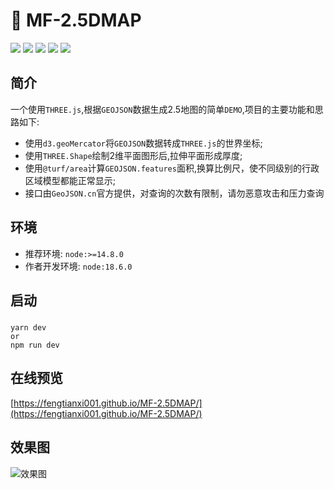 # 🚀 MF-2.5DMAP
<div>
  <img src="https://img.shields.io/github/languages/top/fengtianxi001/MF-2.5DMAP">
  <img src="https://travis-ci.org/boennemann/badges.svg?branch=master">
  <img src="https://img.shields.io/github/issues/fengtianxi001/MF-2.5DMAP">
  <img src="https://img.shields.io/github/forks/fengtianxi001/MF-2.5DMAP">
  <img src="https://img.shields.io/github/stars/fengtianxi001/MF-2.5DMAP">
</div>

## 简介

一个使用`THREE.js`,根据`GEOJSON`数据生成2.5地图的简单`DEMO`,项目的主要功能和思路如下:
- 使用`d3.geoMercator`将`GEOJSON`数据转成`THREE.js`的世界坐标;
- 使用`THREE.Shape`绘制2维平面图形后,拉伸平面形成厚度;
- 使用`@turf/area`计算`GEOJSON.features`面积,换算比例尺，使不同级别的行政区域模型都能正常显示;
- 接口由`GeoJSON.cn`官方提供，对查询的次数有限制，请勿恶意攻击和压力查询


## 环境

- 推荐环境: `node:>=14.8.0`
- 作者开发环境: `node:18.6.0`

## 启动

###
```shell
yarn dev
or 
npm run dev
```


## 在线预览
[https://fengtianxi001.github.io/MF-2.5DMAP/](https://fengtianxi001.github.io/MF-2.5DMAP/)


## 效果图

![效果图](https://raw.githubusercontent.com/fengtianxi001/MF-2.5DMAP/master/screenshot/screenshot_01.gif)




​    
​    
​    
